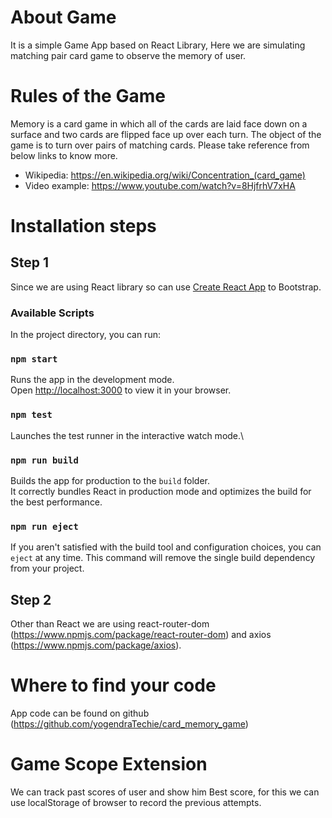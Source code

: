# About Game
It is a simple Game App based on React Library, Here we are simulating matching pair card game to observe the memory of user. 

# Rules of the Game
Memory is a card game in which all of the cards are laid face down on a surface and two cards are flipped face up over each turn. The object of the game is to turn over pairs of matching cards.
Please take reference from below links to know more.
* Wikipedia: https://en.wikipedia.org/wiki/Concentration_(card_game)
* Video example: https://www.youtube.com/watch?v=8HjfrhV7xHA

# Installation steps

## Step 1 

Since we are using React library so can use [Create React App](https://github.com/facebook/create-react-app) to Bootstrap.

### Available Scripts
In the project directory, you can run:

### `npm start`
Runs the app in the development mode.\
Open [http://localhost:3000](http://localhost:3000) to view it in your browser.

### `npm test`
Launches the test runner in the interactive watch mode.\

### `npm run build`
Builds the app for production to the `build` folder.\
It correctly bundles React in production mode and optimizes the build for the best performance.

### `npm run eject`
If you aren't satisfied with the build tool and configuration choices, you can `eject` at any time. This command will remove the single build dependency from your project.

## Step 2  

Other than React we are using react-router-dom (https://www.npmjs.com/package/react-router-dom) and axios (https://www.npmjs.com/package/axios).

# Where to find your code

App code can be found on github (https://github.com/yogendraTechie/card_memory_game)

# Game Scope Extension

We can track past scores of user and show him Best score, for this we can use localStorage of browser to record the previous attempts.

